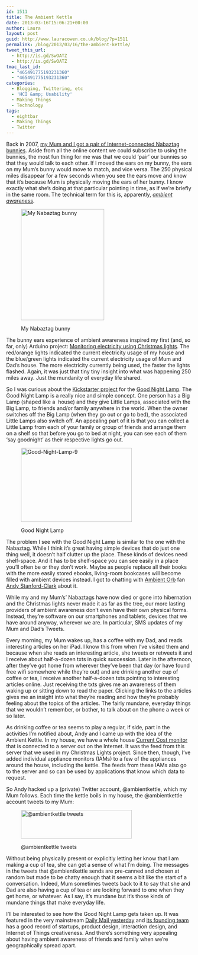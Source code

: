```yaml
---
id: 1511
title: The Ambient Kettle
date: 2013-03-16T15:06:21+00:00
author: Laura
layout: post
guid: http://www.lauracowen.co.uk/blog/?p=1511
permalink: /blog/2013/03/16/the-ambient-kettle/
tweet_this_url:
  - http://is.gd/SwOATZ
  - http://is.gd/SwOATZ
tmac_last_id:
  - "465491775193231360"
  - "465491775193231360"
categories:
  - Blogging, Twittering, etc
  - 'HCI &amp; Usability'
  - Making Things
  - Technology
tags:
  - eightbar
  - Making Things
  - Twitter
---
```

<p style="text-align: left;">
  Back in 2007, <a title="My new friend blog post" href="http://www.lauracowen.co.uk/blog/2007/05/24/my-new-friend/" target="_blank">my Mum and I got a pair of Internet-connected Nabaztag bunnies</a>. Aside from all the online content we could subscribe to using the bunnies, the most fun thing for me was that we could &#8216;pair&#8217; our bunnies so that they would talk to each other. If I moved the ears on my bunny, the ears on my Mum&#8217;s bunny would move to match, and vice versa. The 250 physical miles disappear for a few seconds when you see the ears move and know that it&#8217;s because Mum is physically moving the ears of her bunny. I know exactly what she&#8217;s doing at that particular pointing in time, as if we&#8217;re briefly in the same room. The technical term for this is, apparently, <a title="Ambient awareness on Wikipedia" href="http://en.wikipedia.org/wiki/Ambient_awareness" target="_blank"><em>ambient awareness</em></a>.
</p><figure id="attachment_2013" aria-describedby="caption-attachment-2013" style="width: 225px" class="wp-caption aligncenter">

<img class="size-medium wp-image-2013" src="http://lauracowen.co.uk/blog/wp-content/uploads/2013/03/bunny-225x300.jpg" alt="My Nabaztag bunny" width="225" height="300" srcset="http://lauracowen.co.uk/blog/wp-content/uploads/2013/03/bunny-225x300.jpg 225w, http://lauracowen.co.uk/blog/wp-content/uploads/2013/03/bunny.jpg 450w" sizes="(max-width: 225px) 100vw, 225px" /> <figcaption id="caption-attachment-2013" class="wp-caption-text">My Nabaztag bunny</figcaption></figure> 

<p style="text-align: left;">
  The bunny ears experience of ambient awareness inspired my first (and, so far, only) Arduino project: <a title="Electricity monitoring with Christmas lights and Arduino" href="http://www.lauracowen.co.uk/blog/2010/02/09/electricity-monitoring-with-christmas-lights-and-arduino/" target="_blank">Monitoring electricity using Christmas lights</a>. The red/orange lights indicated the current electricity usage of my house and the blue/green lights indicated the current electricity usage of Mum and Dad&#8217;s house. The more electricity currently being used, the faster the lights flashed. Again, it was just that tiny tiny insight into what was happening 250 miles away. Just the mundanity of everyday life shared.
</p>

<p style="text-align: left;">
  So I was curious about the <a title="Kickstarter project for Good Night Lamp" href="http://www.kickstarter.com/projects/designswarm/good-night-lamp/" target="_blank">Kickstarter project</a> for the <a title="Good Night Lamp website" href="http://goodnightlamp.com/" target="_blank">Good Night Lamp</a>. The Good Night Lamp is a really nice and simple concept. One person has a Big Lamp (shaped like a  house) and they give Little Lamps, associated with the Big Lamp, to friends and/or family anywhere in the world. When the owner switches off the Big Lamp (when they go out or go to bed), the associated Little Lamps also switch off. An appealing part of it is that you can collect a Little Lamp from each of your family or group of friends and arrange them on a shelf so that before you go to bed at night, you can see each of them &#8216;say goodnight&#8217; as their respective lights go out.
</p><figure id="attachment_2012" aria-describedby="caption-attachment-2012" style="width: 300px" class="wp-caption aligncenter">

<img class="wp-image-2012 size-medium" src="http://lauracowen.co.uk/blog/wp-content/uploads/2013/03/Good-Night-Lamp-9-300x200.jpg" alt="Good-Night-Lamp-9" width="300" height="200" srcset="http://lauracowen.co.uk/blog/wp-content/uploads/2013/03/Good-Night-Lamp-9-300x200.jpg 300w, http://lauracowen.co.uk/blog/wp-content/uploads/2013/03/Good-Night-Lamp-9.jpg 600w" sizes="(max-width: 300px) 100vw, 300px" /> <figcaption id="caption-attachment-2012" class="wp-caption-text">Good Night Lamp</figcaption></figure> 

<p style="text-align: left;">
  The problem I see with the Good Night Lamp is similar to the one with the Nabaztag. While I think it&#8217;s great having simple devices that do just one thing well, it doesn&#8217;t half clutter up the place. These kinds of devices need shelf-space. And it has to be shelf-space you can see easily in a place you&#8217;ll often be or they don&#8217;t work. Maybe as people replace all their books with the more easily stored ebooks, living-room bookcases will become filled with ambient devices instead. I got to chatting with <a title="Ambient Orb website" href="http://www.ambientdevices.com/about/consumer-devices" target="_blank">Ambient Orb</a> fan <a title="@andysc on Twitter" href="https://twitter.com/andysc" target="_blank">Andy Stanford-Clark</a> about it.
</p>

<p style="text-align: left;">
  While my and my Mum&#8217;s&#8217; Nabaztags have now died or gone into hibernation and the Christmas lights never made it as far as the tree, our more lasting providers of ambient awareness don&#8217;t even have their own physical forms. Instead, they&#8217;re software on our smartphones and tablets, devices that we have around anyway, wherever we are. In particular, SMS updates of my Mum and Dad&#8217;s Tweets.
</p>

<p style="text-align: left;">
  Every morning, my Mum wakes up, has a coffee with my Dad, and reads interesting articles on her iPad. I know this from when I&#8217;ve visited them and because when she reads an interesting article, she tweets or retweets it and I receive about half-a-dozen txts in quick succession. Later in the afternoon, after they&#8217;ve got home from wherever they&#8217;ve been that day (or have found free wifi somewhere while they&#8217;re out) and are drinking another cup of coffee or tea, I receive another half-a-dozen txts pointing to interesting articles online. Just receiving the txts gives me an awareness of them waking up or sitting down to read the paper. Clicking the links to the articles gives me an insight into what they&#8217;re reading and how they&#8217;re probably feeling about the topics of the articles. The fairly mundane, everyday things that we wouldn&#8217;t remember, or bother, to talk about on the phone a week or so later.
</p>

<p style="text-align: left;">
  As drinking coffee or tea seems to play a regular, if side, part in the activities I&#8217;m notified about, Andy and I came up with the idea of the Ambient Kettle. In my house, we have a whole house <a title="Current Cost website" href="http://currentcost.co.uk/" target="_blank">Current Cost monitor</a> that is connected to a server out on the Internet. It was the feed from this server that we used in my Christmas Lights project. Since then, though, I&#8217;ve added individual appliance monitors (IAMs) to a few of the appliances around the house, including the kettle. The feeds from these IAMs also go to the server and so can be used by applications that know which data to request.
</p>

<p style="text-align: left;">
  So Andy hacked up a (private) Twitter account, @ambientkettle, which my Mum follows. Each time the kettle boils in my house, the @ambientkettle account tweets to my Mum:
</p><figure id="attachment_2011" aria-describedby="caption-attachment-2011" style="width: 300px" class="wp-caption aligncenter">

<img class="size-medium wp-image-2011" src="http://lauracowen.co.uk/blog/wp-content/uploads/2013/03/kettle-tweet-300x77.png" alt="@ambientkettle tweets" width="300" height="77" srcset="http://lauracowen.co.uk/blog/wp-content/uploads/2013/03/kettle-tweet-300x77.png 300w, http://lauracowen.co.uk/blog/wp-content/uploads/2013/03/kettle-tweet.png 303w" sizes="(max-width: 300px) 100vw, 300px" /> <figcaption id="caption-attachment-2011" class="wp-caption-text">@ambientkettle tweets</figcaption></figure> 

<p style="text-align: left;">
  Without being physically present or explicitly letting her know that I am making a cup of tea, she can get a sense of what I&#8217;m doing. The messages in the tweets that @ambientkettle sends are pre-canned and chosen at random but made to be chatty enough that it seems a bit like the start of a conversation. Indeed, Mum sometimes tweets back to it to say that she and Dad are also having a cup of tea or are looking forward to one when they get home, or whatever. As I say, it&#8217;s mundane but it&#8217;s those kinds of mundane things that make everyday life.
</p>

<p style="text-align: left;">
  I&#8217;ll be interested to see how the Good Night Lamp gets taken up. It was featured in the very mainstream <a title="@GNLteam's tweet about Daily Mail article" href="https://twitter.com/GNLteam/status/312626544336064512" target="_blank">Daily Mail yesterday</a> and <a title="Good Night Lamp team" href="http://goodnightlamp.com/team/" target="_blank">its founding team</a> has a good record of startups, product design, interaction design, and Internet of Things creativeness. And there&#8217;s something very appealing about having ambient awareness of friends and family when we&#8217;re geographically spread apart.
</p>